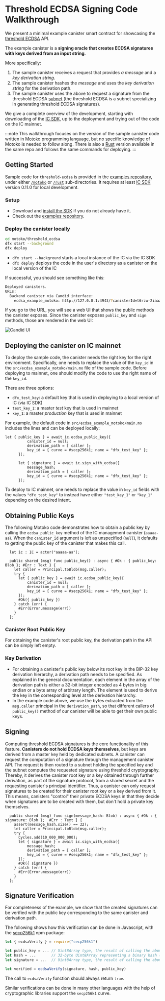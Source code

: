 # Threshold ECDSA Signing Code Walkthrough

We present a minimal example canister smart contract for showcasing the [threshold ECDSA](../developer-docs/integrations/t-ecdsa) API. 

The example canister is a **signing oracle that creates ECDSA signatures with keys derived from an input string.** 

More specifically:

1. The sample canister receives a request that provides *a message* and a *key derivation string*.
2. The sample canister hashes the *message* and uses the *key derivation string* for the derivation path. 
3. The sample canister uses the above to request a signature from the threshold ECDSA [subnet](https://wiki.internetcomputer.org/wiki/Subnet_blockchain) (the threshold ECDSA is a subnet specializing in generating threshold ECDSA signatures).

We give a complete overview of the development, starting with downloading of the [IC SDK](../developer-docs/setup/index.md), up to the deployment and trying out of the code on the IC mainnet.

:::note 
This walkthrough focuses on the version of the sample canister code written in [Motoko](../developer-docs/backend/motoko/index.md) programming language, but no specific knowledge of Motoko is needed to follow along. There is also a [Rust](https://github.com/dfinity/examples/tree/master/rust/threshold-ecdsa) version available in the same repo and follows the same commands for deploying.
:::

## Getting Started

Sample code for `threshold-ecdsa` is provided in the [examples repository](https://github.com/dfinity/examples), under either [`/motoko`](https://github.com/dfinity/examples/tree/master/motoko/threshold-ecdsa) or [`/rust`](https://github.com/dfinity/examples/tree/master/rust/threshold-ecdsa) sub-directories. It requires at least [IC SDK](../developer-docs/setup/index.md) version 0.11.0 for local development.

### Setup
-   Download and [install the SDK](../developer-docs/setup/index.md) if you do not already have it.
-   Check out the [examples repository](https://github.com/dfinity/examples).

### Deploy the canister locally

```bash
cd motoko/threshold_ecdsa
dfx start --background
dfx deploy
```

- `dfx start --background` starts a local instance of the IC via the IC SDK
- `dfx deploy` deploys the code in the user's directory as a canister on the local version of the IC

If successful, you should see something like this:


```bash
Deployed canisters.
URLs:
  Backend canister via Candid interface:
    ecdsa_example_motoko: http://127.0.0.1:4943/?canisterId=t6rzw-2iaaa-aaaaa-aaama-cai&id=st75y-vaaaa-aaaaa-aaalq-cai
```

If you go to the URL, you will see a web UI that shows the public methods the canister exposes. Since the canister exposes `public_key` and `sign` methods, those are rendered in the web UI:

 ![Candid UI](./_attachments/tecdsa-candid-ui.png)


## Deploying the canister on IC mainnet

To deploy the sample code, the canister needs the right key for the right environment. Specifically, one needs to replace the value of the `key_id` in the `src/ecdsa_example_motoko/main.mo` file of the sample code. Before deploying to mainnet, one should modify the code to use the right name of the `key_id`.

There are three options:

* `dfx_test_key`: a default key that is used in deploying to a local version of IC (via IC SDK)
* `test_key_1`: a master *test* key that is used in mainnet
* `key_1`: a master *production* key that is used in mainnet

For example, the default code in `src/ecdsa_example_motoko/main.mo` includes the lines and can be deployed locally:


```motoko
let { public_key } = await ic.ecdsa_public_key({
          canister_id = null;
          derivation_path = [ caller ];
          key_id = { curve = #secp256k1; name = "dfx_test_key" };
      });
```

```motoko
      let { signature } = await ic.sign_with_ecdsa({
          message_hash;
          derivation_path = [ caller ];
          key_id = { curve = #secp256k1; name = "dfx_test_key" };
      });
```

To deploy to IC mainnet, one needs to replace the value in `key_id` fields with the values `"dfx_test_key"` to instead have either `"test_key_1"` or `"key_1"` depending on the desired intent.


## Obtaining Public Keys

The following Motoko code demonstrates how to obtain a public key by calling the `ecdsa_public_key` method of the IC management canister (`aaaaa-aa`). When the `canister_id` argument is left as unspecified (`null`), it defaults to getting the public key of the canister that makes this call.

```
  let ic : IC = actor("aaaaa-aa");

  public shared (msg) func public_key() : async { #Ok : { public_key: Blob }; #Err : Text } {
    let caller = Principal.toBlob(msg.caller);
    try {
      let { public_key } = await ic.ecdsa_public_key({
          canister_id = null;
          derivation_path = [ caller ];
          key_id = { curve = #secp256k1; name = "dfx_test_key" };
      });
      #Ok({ public_key })
    } catch (err) {
      #Err(Error.message(err))
    }
  };
```

### Canister Root Public Key

For obtaining the canister's root public key, the derivation path in the API can be simply left empty.

### Key Derivation

-   For obtaining a canister's public key below its root key in the BIP-32 key derivation hierarchy, a derivation path needs to be specified. As explained in the general documentation, each element in the array of the derivation path is either a 32-bit integer encoded as 4 bytes in big endian or a byte array of arbitrary length. The element is used to derive the key in the corresponding level at the derivation hierarchy.
-   In the example code above, we use the bytes extracted from the `msg.caller` principal in the `derivation_path`, so that different callers of `public_key()` method of our canister will be able to get their own public keys.

## Signing

Computing threshold ECDSA signatures is the core functionality of this feature. **Canisters do not hold ECDSA keys themselves**, but keys are derived from a master key held by dedicated subnets. A canister can request the computation of a signature through the management canister API. The request is then routed to a subnet holding the specified key and the subnet computes the requested signature using threshold cryptography. Thereby, it derives the canister root key or a key obtained through further derivation, as part of the signature protocol, from a shared secret and the requesting canister's principal identifier. Thus, a canister can only request signatures to be created for their canister root key or a key derived from it. This means, canisters "control" their private ECDSA keys in that they decide when signatures are to be created with them, but don't hold a private key themselves.

```
  public shared (msg) func sign(message_hash: Blob) : async { #Ok : { signature: Blob };  #Err : Text } {
    assert(message_hash.size() == 32);
    let caller = Principal.toBlob(msg.caller);
    try {
      Cycles.add(10_000_000_000);
      let { signature } = await ic.sign_with_ecdsa({
          message_hash;
          derivation_path = [ caller ];
          key_id = { curve = #secp256k1; name = "dfx_test_key" };
      });
      #Ok({ signature })
    } catch (err) {
      #Err(Error.message(err))
    }
  };
```

## Signature Verification

For completeness of the example, we show that the created signatures can be verified with the public key corresponding to the same canister and derivation path.

The following shows how this verification can be done in Javascript, with the [secp256k1](https://www.npmjs.com/package/secp256k1) npm package:

```javascript
let { ecdsaVerify } = require("secp256k1")

let public_key = ... // Uint8Array type, the result of calling the above canister "public_key" function.
let hash = ...       // 32-byte Uint8Array representing a binary hash (e.g. sha256).
let signature = ...  // Uint8Array type, the result of calling the above canister "sign" function on `hash`.

let verified = ecdsaVerify(signature, hash, public_key)
```

The call to `ecdsaVerify` function should always return `true`.

Similar verifications can be done in many other languages with the help of cryptographic libraries support the `secp256k1` curve.
